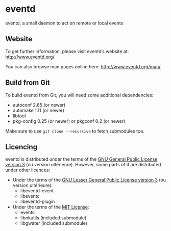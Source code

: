 eventd
======

eventd, a small daemon to act on remote or local events


Website
-------

To get further information, please visit eventd’s website at:
http://www.eventd.org/

You can also browse man pages online here:
http://www.eventd.org/man/


Build from Git
--------------

To build eventd from Git, you will need some additional dependencies:
- autoconf 2.65 (or newer)
- automake 1.11 (or newer)
- libtool
- pkg-config 0.25 (or newer) or pkgconf 0.2 (or newer)

Make sure to use `git clone --recursive` to fetch submodules too.


Licencing
---------

eventd is distributed under the terms of the [GNU General Public License version 3](http://www.gnu.org/licenses/gpl-3.0.html) (ou version ultérieure).
However, some parts of it are distributed under other licences:
- Under the terms of the [GNU Lesser General Public License version 3](http://www.gnu.org/licenses/lgpl-3.0.html) (ou version ultérieure):
  - libeventd-event
  - libeventc
  - libeventd-plugin
- Under the terms of the [MIT License](http://opensource.org/licenses/MIT):
  - eventc
  - libnkutils (included submodule)
  - libgwater (included submodule)
